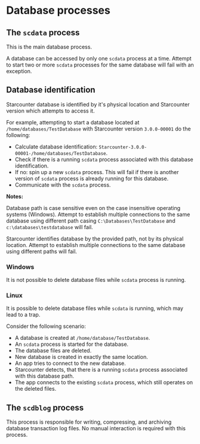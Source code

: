 # Database processes

## The `scdata` process

This is the main database process.

A database can be accessed by only one `scdata` process at a time.
Attempt to start two or more `scdata` processes for the same database will fail with an exception.

## Database identification

Starcounter database is identified by it's physical location and Starcounter version which attempts to access it.

For example, attempting to start a database located at `/home/databases/TestDatabase` with Starcounter version `3.0.0-00001` do the following:

- Calculate database identification: `Starcounter-3.0.0-00001-/home/databases/TestDatabase`.
- Check if there is a running `scdata` process associated with this database identification.
- If no: spin up a new `scdata` process. This will fail if there is another version of `scdata` process is already running for this database.
- Communicate with the `scdata` process.

**Notes:**

Database path is case sensitive even on the case insensitive operating systems (Windows).
Attempt to establish multiple connections to the same database using different path casing `C:\Databases\TestDatabase` and `c:\databases\testdatabase` will fail.

Starcounter identifies database by the provided path, not by its physical location.
Attempt to establish multiple connections to the same database using different paths will fail.

### Windows

It is not possible to delete database files while `scdata` process is running.

### Linux

It is possible to delete database files while `scdata` is running, which may lead to a trap.

Consider the following scenario:

- A database is created at `/home/database/TestDatabase`.
- An `scdata` process is started for the database.
- The database files are deleted.
- New database is created in exactly the same location.
- An app tries to connect to the new database.
- Starcounter detects, that there is a running `scdata` process associated with this database path.
- The app connects to the existing `scdata` process, which still operates on the deleted files.

## The `scdblog` process

This process is responsible for writing, compressing, and archiving database transaction log files.
No manual interaction is required with this process.